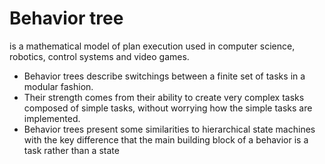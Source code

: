 # Behavior tree
is a mathematical model of plan execution used in computer science, robotics, control systems and video games. 
- Behavior trees describe switchings between a finite set of tasks in a modular fashion. 
- Their strength comes from their ability to create very complex  tasks composed of simple tasks, 
  without worrying how the simple tasks are implemented.
- Behavior trees present some similarities to hierarchical state machines with the key difference 
  that the main building block of a behavior is a task rather than a state